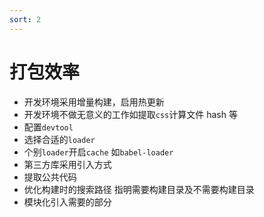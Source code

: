 ```yaml
---
sort: 2
---
```


# 打包效率

- 开发环境采用增量构建，启用热更新
- 开发环境不做无意义的工作如提取`css`计算文件 hash 等
- 配置`devtool`
- 选择合适的`loader`
- 个别`loader`开启`cache` 如`babel-loader`
- 第三方库采用引入方式
- 提取公共代码
- 优化构建时的搜索路径 指明需要构建目录及不需要构建目录
- 模块化引入需要的部分
